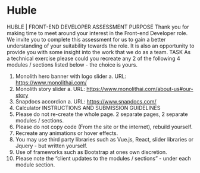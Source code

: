 # Huble
HUBLE | FRONT-END DEVELOPER ASSESSMENT
PURPOSE
Thank you for making time to meet around your interest in the Front-end Developer role. We
invite you to complete this assessment for us to gain a better understanding of your suitability
towards the role. It is also an opportunity to provide you with some insight into the work that we
do as a team.
TASK
As a technical exercise please could you recreate any 2 of the following 4 modules / sections
listed below - the choice is yours.
1. Monolith hero banner with logo slider
a. URL: https://www.monolithai.com/
2. Monolith story slider
a. URL: https://www.monolithai.com/about-us#our-story
3. Snapdocs accordion
a. URL: https://www.snapdocs.com/
4. Calculator
INSTRUCTIONS AND SUBMISSION GUIDELINES
1. Please do not re-create the whole page. 2 separate pages, 2 separate modules / sections.
2. Please do not copy code (From the site or the internet), rebuild yourself.
3. Recreate any animations or hover effects.
4. You may use third party libraries such as Vue.js, React, slider libraries or Jquery - but written
yourself.
5. Use of frameworks such as Bootstrap at ones own discretion.
6. Please note the “client updates to the modules / sections” - under each module section.
